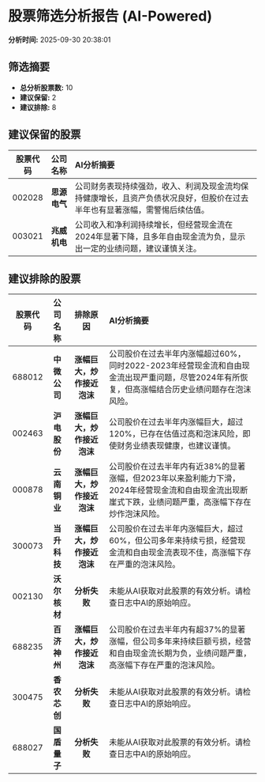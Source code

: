 # 股票筛选分析报告 (AI-Powered)

**分析时间:** 2025-09-30 20:38:01

## 筛选摘要

- **总分析股票数:** 10
- **建议保留:** 2
- **建议排除:** 8

## 建议保留的股票

| 股票代码 | 公司名称 | AI分析摘要 |
|:---:|:---:|:---|
| 002028 | **思源电气** | 公司财务表现持续强劲，收入、利润及现金流均保持健康增长，且资产负债状况良好，但股价在过去半年也有显著涨幅，需警惕后续估值。 |
| 003021 | **兆威机电** | 公司收入和净利润持续增长，但经营现金流在2024年显著下降，且多年自由现金流为负，显示出一定的业绩问题，建议谨慎关注。 |

## 建议排除的股票

| 股票代码 | 公司名称 | 排除原因 | AI分析摘要 |
|:---:|:---:|:---:|:---|
| 688012 | **中微公司** | **涨幅巨大，炒作接近泡沫** | 公司股价在过去半年内涨幅超过60%，同时2022-2023年经营现金流和自由现金流出现严重问题，尽管2024年有所恢复，但高涨幅结合历史业绩问题存在泡沫风险。 |
| 002463 | **沪电股份** | **涨幅巨大，炒作接近泡沫** | 公司股价在过去半年内涨幅巨大，超过120%，已存在估值过高和泡沫风险，即使财务业绩表现健康，也建议谨慎。 |
| 000878 | **云南铜业** | **涨幅巨大，炒作接近泡沫** | 公司股价在过去半年内有近38%的显著涨幅，但2023年以来盈利能力下滑，2024年经营现金流和自由现金流出现断崖式下跌，业绩问题严重，高涨幅下存在炒作泡沫风险。 |
| 300073 | **当升科技** | **涨幅巨大，炒作接近泡沫** | 公司股价在过去半年内涨幅巨大，超过60%，但公司多年来持续亏损，经营现金流和自由现金流表现不佳，高涨幅下存在严重的泡沫风险。 |
| 002130 | **沃尔核材** | **分析失败** | 未能从AI获取对此股票的有效分析。请检查日志中AI的原始响应。 |
| 688235 | **百济神州** | **涨幅巨大，炒作接近泡沫** | 公司股价在过去半年内有超37%的显著涨幅，但公司多年来持续巨额亏损，经营和自由现金流长期为负，业绩问题严重，高涨幅下存在严重的泡沫风险。 |
| 300475 | **香农芯创** | **分析失败** | 未能从AI获取对此股票的有效分析。请检查日志中AI的原始响应。 |
| 688027 | **国盾量子** | **分析失败** | 未能从AI获取对此股票的有效分析。请检查日志中AI的原始响应。 |

